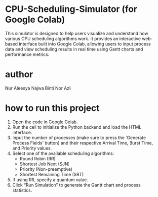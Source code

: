# CPU-Scheduling-Simulator (for Google Colab)
This simulator is designed to help users visualize and understand how various CPU scheduling algorithms work. It provides an interactive web-based interface built into Google Colab, allowing users to input process data and view scheduling results in real time using Gantt charts and performance metrics.

# author
Nur Aleesya Najwa Binti Nor Azli

# how to run this project
1. Open the code in Google Colab.
2. Run the cell to initialize the Python backend and load the HTML interface.
3. Input the number of processes (make sure to press the 'Generate Process Fields' button) and their respective Arrival Time, Burst Time, and Priority values.
4. Select one of the available scheduling algorithms:
   - Round Robin (RR)
   - Shortest Job Next (SJN)
   - Priority (Non-preemptive)
   - Shortest Remaining Time (SRT)
5. If using RR, specify a quantum value.
6. Click “Run Simulation” to generate the Gantt chart and process statistics.
